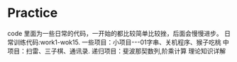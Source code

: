 # Practice
code 里面为一些日常的代码，一开始的都比较简单比较挫，后面会慢慢进步。
日常训练代码:work1-wok15.
一些项目：小项目---01字串、关机程序、猴子吃桃
中项目：扫雷、三子棋、通讯录.
递归项目：斐波那契数列,阶乘计算
理论知识详解
